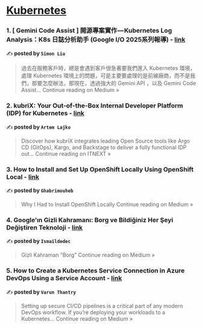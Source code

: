 
<h1><a href=https://medium.com/tag/kubernetes/recommended target="_blank" rel="noopener noreferrer">Kubernetes</a></h1>
<h3>1. [ Gemini Code Assist ] 開源專案實作 — Kubernetes Log Analysis：K8s 日誌分析助手 (Google I/O 2025系列報導) - <a href="https://medium.com/@simon3458/google-io-2025-gemini-code-assist-k8s-analysis-project-5a176fabf60d?source=rss------kubernetes-5" target="_blank" rel="noopener noreferrer">link</a></h3>

✍️ **posted by `Simon Liu`**

<blockquote>過去在服務客戶時，總是會遇到客戶很急著要我們進入 Kubernetes 環境，處理 Kubernetes 環境上的問題，可是主要要處理的是前線廠商，而不是我們，那要怎麼辦法，那現在，透過強大的 Gemini API ，以及 Gemini Code Assist…
Continue reading on Medium »</blockquote>

<h3>2. kubriX: Your Out-of-the-Box Internal Developer Platform (IDP) for Kubernetes - <a href="https://itnext.io/kubrix-your-out-of-the-box-internal-developer-platform-idp-for-kubernetes-ba4c2671e6d1?source=rss------kubernetes-5" target="_blank" rel="noopener noreferrer">link</a></h3>

✍️ **posted by `Artem Lajko`**

<blockquote>Discover how kubriX integrates leading Open Source tools like Argo CD (GitOps), Kargo, and Backstage to deliver a fully functional IDP out…
Continue reading on ITNEXT »</blockquote>

<h3>3. How to Install and Set Up OpenShift Locally Using OpenShift Local - <a href="https://medium.com/@ghabrimouheb/how-to-install-and-set-up-openshift-locally-using-openshift-local-crc-fd6256795fcf?source=rss------kubernetes-5" target="_blank" rel="noopener noreferrer">link</a></h3>

✍️ **posted by `Ghabrimouheb`**

<blockquote>Why I Had to Install OpenShift Locally
Continue reading on Medium »</blockquote>

<h3>4. Google’ın Gizli Kahramanı: Borg ve Bildiğiniz Her Şeyi Değiştiren Teknoloji - <a href="https://medium.com/@ismaildedec/google%C4%B1n-gizli-kahraman%C4%B1-borg-ve-bildi%C4%9Finiz-her-%C5%9Feyi-de%C4%9Fi%C5%9Ftiren-teknoloji-3514b85ec9cb?source=rss------kubernetes-5" target="_blank" rel="noopener noreferrer">link</a></h3>

✍️ **posted by `Ismaildedec`**

<blockquote>Gizli Kahraman “Borg”
Continue reading on Medium »</blockquote>

<h3>5.  How to Create a Kubernetes Service Connection in Azure DevOps Using a Service Account - <a href="https://medium.com/@varun.thantry07/how-to-create-a-kubernetes-service-connection-in-azure-devops-using-a-service-account-41c785f42f09?source=rss------kubernetes-5" target="_blank" rel="noopener noreferrer">link</a></h3>

✍️ **posted by `Varun Thantry`**

<blockquote>Setting up secure CI/CD pipelines is a critical part of any modern DevOps workflow. If you’re deploying your workloads to a Kubernetes…
Continue reading on Medium »</blockquote>

